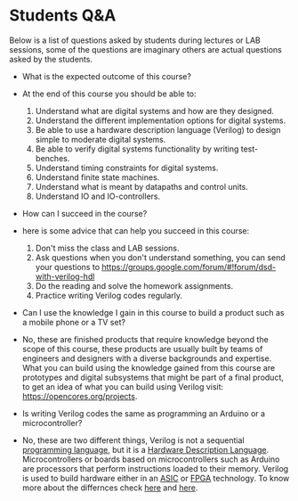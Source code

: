 # Students Q&A

Below is a list of questions asked by students during lectures or LAB sessions, some of the questions are imaginary others are actual questions asked by the students.

- What is the expected outcome of this course?
- At the end of this course you should be able to:
  1. Understand what are digital systems and how are they designed.
  2. Understand the different implementation options for digital systems.
  3. Be able to use a hardware description language (Verilog) to design simple to moderate digital systems.
  4. Be able to verify digital systems functionality by writing test-benches.
  5. Understand timing constraints for digital systems.
  6. Understand finite state machines.
  7. Understand what is meant by datapaths and control units.
  8. Understand IO and IO-controllers.
  

- How can I succeed in the course?
- here is some advice that can help you succeed in this course:
  1. Don't miss the class and LAB sessions.
  2. Ask questions when you don't understand something, you can send your questions to https://groups.google.com/forum/#!forum/dsd-with-verilog-hdl
  3. Do the reading and solve the homework assignments.
  4. Practice writing Verilog codes regularly.
  
- Can I use the knowledge I gain in this course to build a product such as a mobile phone or a TV set?
- No, these are finished products that require knowledge beyond the scope of this course, these products are usually built by teams of engineers and designers with a diverse backgrounds and expertise.
What you can build using the knowledge gained from this course are prototypes and digital subsystems that might be part of a final product,
to get an idea of what you can build using Verilog visit: https://opencores.org/projects.

- Is writing Verilog codes the same as programming an Arduino or a microcontroller?
- No, these are two different things, Verilog is not a sequential [programming language](https://en.wikipedia.org/wiki/Programming_language),
but it is a [Hardware Description Language](https://en.wikipedia.org/wiki/Hardware_description_language). Microcontrollers or 
boards based on microcontrollers such as Arduino are processors that perform instructions loaded to their memory. Verilog is used to
build hardware either in an [ASIC](https://en.wikipedia.org/wiki/Application-specific_integrated_circuit) or [FPGA](https://en.wikipedia.org/wiki/Field-programmable_gate_array) technology.
To know more about the differnces check [here](https://www.ourpcb.com/fpga-vs-microcontroller.html) and [here](https://stackoverflow.com/questions/5121679/why-is-verilog-not-considered-a-programming-language).
